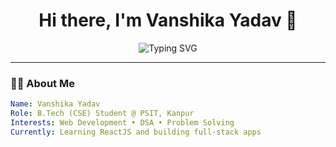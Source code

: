 <h1 align="center">Hi there, I'm Vanshika Yadav 👋</h1>

<p align="center">
  <img src="https://readme-typing-svg.demolab.com?font=Fira+Code&size=24&pause=1000&color=F7931E&center=true&vCenter=true&width=440&lines=Computer+Science+Student;Frontend+Web+Developer;React+%7C+Node+%7C+Express;Tech+Enthusiast+%F0%9F%94%A5;Problem+Solver+%F0%9F%A7%A0" alt="Typing SVG" />
</p>

---

### 👩‍💻 About Me
```yaml
Name: Vanshika Yadav
Role: B.Tech (CSE) Student @ PSIT, Kanpur
Interests: Web Development • DSA • Problem Solving
Currently: Learning ReactJS and building full-stack apps
